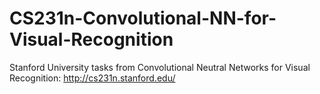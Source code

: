 # CS231n-Convolutional-NN-for-Visual-Recognition
Stanford University tasks from Convolutional Neutral Networks for Visual Recognition: http://cs231n.stanford.edu/
